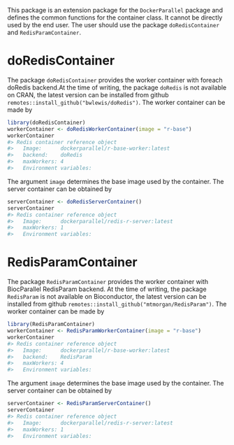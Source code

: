This package is an extension package for the `DockerParallel` package and defines the common functions for the container class. It cannot be directly used by the end user. The user should use the package `doRedisContainer` and `RedisParamContainer`.

# doRedisContainer
The package `doRedisContainer` provides the worker container with foreach doRedis backend.At the time of writing, the package `doRedis` is not available on CRAN, the latest version can be installed from github `remotes::install_github("bwlewis/doRedis")`. The worker container can be made by

```r
library(doRedisContainer)
workerContainer <- doRedisWorkerContainer(image = "r-base")
workerContainer
#> Redis container reference object
#>   Image:      dockerparallel/r-base-worker:latest 
#>   backend:    doRedis 
#>   maxWorkers: 4 
#>   Environment variables:
```
The argument `image` determines the base image used by the container. The server container can be obtained by

```r
serverContainer <- doRedisServerContainer()
serverContainer
#> Redis container reference object
#>   Image:      dockerparallel/redis-r-server:latest 
#>   maxWorkers: 1 
#>   Environment variables:
```

# RedisParamContainer
The package `RedisParamContainer` provides the worker container with BiocParallel RedisParam backend. At the time of writing, the package `RedisParam` is not available on Bioconductor, the latest version can be installed from github `remotes::install_github("mtmorgan/RedisParam")`. The worker container can be made by

```r
library(RedisParamContainer)
workerContainer <- RedisParamWorkerContainer(image = "r-base")
workerContainer
#> Redis container reference object
#>   Image:      dockerparallel/r-base-worker:latest 
#>   backend:    RedisParam 
#>   maxWorkers: 4 
#>   Environment variables:
```
The argument `image` determines the base image used by the container. The server container can be obtained by

```r
serverContainer <- RedisParamServerContainer()
serverContainer
#> Redis container reference object
#>   Image:      dockerparallel/redis-r-server:latest 
#>   maxWorkers: 1 
#>   Environment variables:
```
